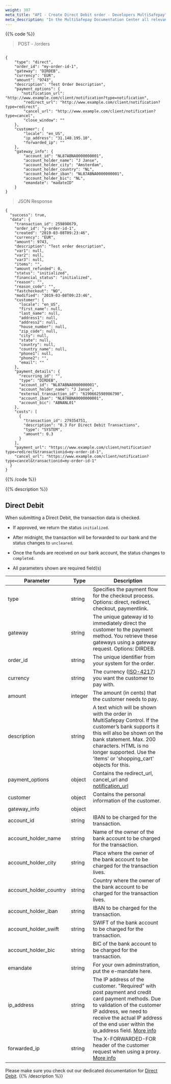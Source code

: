 ```yaml
---
weight: 307
meta_title: "API - Create Direct Debit order - Developers MultiSafepay"
meta_description: "In the MultiSafepay Documentation Center all relevant information regarding our Plugins and API. As well as Support pages for Payment Method, Tools and General Questions. You can also find the contact details of our Support Team and Integration Team."
---
```

{{% code %}}
> POST - /orders

```shell

{
    "type": "direct",
    "order_id": "my-order-id-1",
    "gateway": "DIRDEB",
    "currency": "EUR",
    "amount": "9743",
    "description": "Test Order Description",
    "payment_options": {
       "notification_url": "http://www.example.com/client/notification?type=notification",
        "redirect_url": "http://www.example.com/client/notification?type=redirect",
        "cancel_url": "http://www.example.com/client/notification?type=cancel", 
        "close_window": ""
    },
    "customer": {
        "locale": "en_US",
        "ip_address": "31.148.195.10",
        "forwarded_ip": ""
    },
    "gateway_info": {
        "account_id": "NL87ABNA0000000001",
        "account_holder_name": "J Janse",
        "account_holder_city": "Amsterdam",
        "account_holder_country": "NL",
        "account_holder_iban": "NL87ABNA0000000001",
        "account_holder_bic": "NL",
        "emandate": "madateID"
    }
}
```
> JSON Response

```shell
{
  "success": true,
  "data": {
    "transaction_id": 259898679,
    "order_id": "y-order-id-1",
    "created": "2019-03-08T09:23:46",
    "currency": "EUR",
    "amount": 9743,
    "description": "Test order description",
    "var1": null,
    "var2": null,
    "var3": null,
    "items": "",
    "amount_refunded": 0,
    "status": "initialized",
    "financial_status": "initialized",
    "reason": "",
    "reason_code": "",
    "fastcheckout": "NO",
    "modified": "2019-03-08T09:23:46",
    "customer": {
      "locale": "en_US",
      "first_name": null,
      "last_name": null,
      "address1": null,
      "address2": null,
      "house_number": null,
      "zip_code": null,
      "city": null,
      "state": null,
      "country": null,
      "country_name": null,
      "phone1": null,
      "phone2": "",
      "email": ""
    },
    "payment_details": {
      "recurring_id": "",
      "type": "DIRDEB",
      "account_id": "NL87ABNA0000000001",
      "account_holder_name": "J Janse",
      "external_transaction_id": "6190662598986790",
      "account_iban": "NL87ABNA0000000001",
      "account_bic": "ABNANL01"
    },
    "costs": [
      {
        "transaction_id": 279354751,
        "description": "0.3 For Direct Debit Transactions",
        "type": "SYSTEM",
        "amount": 0.3
      }
    ],
    "payment_url": "https://www.example.com/client/notification?type=redirect&transactionid=my-order-id-1",
    "cancel_url": "https://www.example.com/client/notification?type=cancel&transactionid=my-order-id-1"
  }
}
```
{{% /code %}}

{{% description %}}
## Direct Debit

When submitting a Direct Debit, the transaction data is checked.    

* If approved, we return the status `initialized`.
* After midnight, the transaction will be forwarded to our bank and the status changes to `uncleared`.
* Once the funds are received on our bank account, the status changes to `completed`.

* All parameters shown are required field(s)

| Parameter                       | Type     | Description                                                                             |
|---------------------------------|----------|-----------------------------------------------------------------------------------------|
type                             | string | Specifies the payment flow for the checkout process. Options: direct, redirect, checkout, paymentlink. |
gateway                           | string | The unique gateway id to immediately direct the customer to the payment method. You retrieve these gateways using a gateway request. Options: DIRDEB. |
order_id                          | string | The unique identifier from your system for the order.                                   |
currency                          | string | The currency ([ISO-4217](https://www.iso.org/iso-4217-currency-codes.html)) you want the customer to pay with. |
amount                            | integer | The amount (in cents) that the customer needs to pay.                                   |
description                       | string | A text which will be shown with the order in MultiSafepay Control. If the customer’s bank supports it this will also be shown on the bank statement. Max. 200 characters. HTML is no longer supported. Use the 'items' or 'shopping_cart' objects for this.  |
payment_options                   | object | Contains the redirect_url, cancel_url and [notification_url](/faq/api/how-does-the-notification-url-work/)                             |
customer                          | object | Contains the personal information of the customer.                                      |
gateway_info                      | object |
account_id                        | string | IBAN to be charged for the transaction.                                                 |
account_holder_name               | string | Name of the owner of the bank account to be charged for the transaction.                |
account_holder_city               | string | Place where the owner of the bank account to be charged for the transaction lives.      |
account_holder_country            | string | Country where the owner of the bank account to be charged for the transaction lives.    |
account_holder_iban               | string | IBAN to be charged for the transaction.                                                 |
account_holder_swift              | string | SWIFT of the bank account to be charged for the transaction.                            |
account_holder_bic                | string | BIC of the bank account to be charged for the transaction.                              |
emandate                          | string | For your own adminstration, put the e-mandate here.                                     |
ip_address                        | string  | The IP address of the customer. "Required" with post payment and credit card payment methods. Due to validation of the customer IP address, we need to receive the actual IP address of the end user within the ip_address field. [More info](/faq/api/ip_address/)                                                                                               |
forwarded_ip                      | string  | The X-FORWARDED-FOR header of the customer request when using a proxy. [More info](/faq/api/ip_address/)                                                                                                                           |


Please make sure you check out our dedicated documentation for [Direct Debit](/payment-methods/direct-debit/).
{{% /description %}}